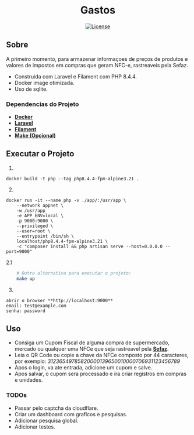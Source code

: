 <h1 align="center">Gastos</h1>

<p align="center">
<a href="https://packagist.org/packages/laravel/framework"><img src="https://img.shields.io/packagist/l/laravel/framework" alt="License"></a>
</p>

## Sobre

A primeiro momento, para armazenar informaçoes de preços de produtos e valores de impostos em compras que geram NFC-e, rastreaveis pela Sefaz.

- Construida com Laravel e Filament com PHP 8.4.4.
- Docker image otimizada.
- Uso de sqlite.

### Dependencias do Projeto

- **[Docker](https://docker.com)**
- **[Laravel](https://laravel.com)**
- **[Filament](https://filamentphp.com/)**
- **[Make (Opcional)](https://www.gnu.org/software/make/manual/make.html)**

## Executar o Projeto

1.

```
docker build -t php --tag php8.4.4-fpm-alpine3.21 .
```

2.

```
docker run -it --name php -v ./app/:/usr/app \
    --network appnet \
    -w /usr/app
    -e APP_ENV=local \
    -p 9000:9000 \
    --privileged \
    --user=root \
    --entrypoint /bin/sh \
    localhost/php8.4.4-fpm-alpine3.21 \
    -c "composer install && php artisan serve --host=0.0.0.0 --port=9000"
```

2.1

```sh
    # Outra alternativa para executar o projeto:
    make up
```

3.

```
abrir o browser **http://localhost:9000**
email: test@example.com
senha: password
```

## Uso

- Consiga um Cupom Fiscal de alguma compra de supermercado, mercado ou qualquer uma NFCe que seja rastreavel pela **[Sefaz](https://portalsped.fazenda.mg.gov.br/portalnfce/sistema/consultaarg.xhtml)**.
- Leia o QR Code ou copie a chave da NFCe composto por 44 caracteres, por exemplo: _31236549785820000139650010000706931123456789_
- Apos o login, va ate entrada, adicione um cupom e salve.
- Apos salvar, o cupom sera processado e ira criar registros em compras e unidades.

### TODOs

- Passar pelo captcha da cloudflare.
- Criar um dashboard com graficos e pesquisas.
- Adicionar pesquisa global.
- Adicionar testes.
